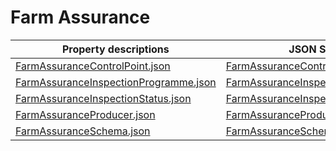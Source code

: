 # Farm Assurance

Property descriptions | JSON Schema
------------ | -------------
[FarmAssuranceControlPoint.json](FarmAssuranceControlPoint.json)|[FarmAssuranceControlPoint.md](FarmAssuranceControlPoint.md)
[FarmAssuranceInspectionProgramme.json](FarmAssuranceInspectionProgramme.json)|[FarmAssuranceInspectionProgramme.md](FarmAssuranceInspectionProgramme.md)
[FarmAssuranceInspectionStatus.json](FarmAssuranceInspectionStatus.json)|[FarmAssuranceInspectionStatus.md](FarmAssuranceInspectionStatus.md)
[FarmAssuranceProducer.json](FarmAssuranceProducer.json)|[FarmAssuranceProducer.md](FarmAssuranceProducer.md)
[FarmAssuranceSchema.json](FarmAssuranceSchema.json)|[FarmAssuranceSchema.md](FarmAssuranceSchema.md)

